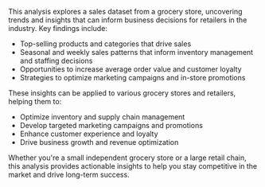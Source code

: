 This analysis explores a sales dataset from a grocery store, uncovering trends and insights that can inform business decisions for retailers in the industry. 
Key findings include:
- Top-selling products and categories that drive sales
- Seasonal and weekly sales patterns that inform inventory management and staffing decisions
- Opportunities to increase average order value and customer loyalty
- Strategies to optimize marketing campaigns and in-store promotions

These insights can be applied to various grocery stores and retailers, helping them to:
- Optimize inventory and supply chain management
- Develop targeted marketing campaigns and promotions
- Enhance customer experience and loyalty 
- Drive business growth and revenue optimization

Whether you're a small independent grocery store or a large retail chain, this analysis provides actionable insights to help you stay competitive in the market and drive long-term success.
